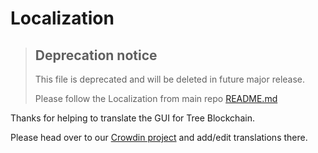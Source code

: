 # Localization

> ## Deprecation notice
>
> This file is deprecated and will be deleted in future major release.
>
> Please follow the Localization from main repo [README.md](https://github.com/Tree111-Network/tree-blockchain-gui)

Thanks for helping to translate the GUI for Tree Blockchain.

Please head over to our [Crowdin project](https://crowdin.com/project/tree-blockchain/) and add/edit translations there.
